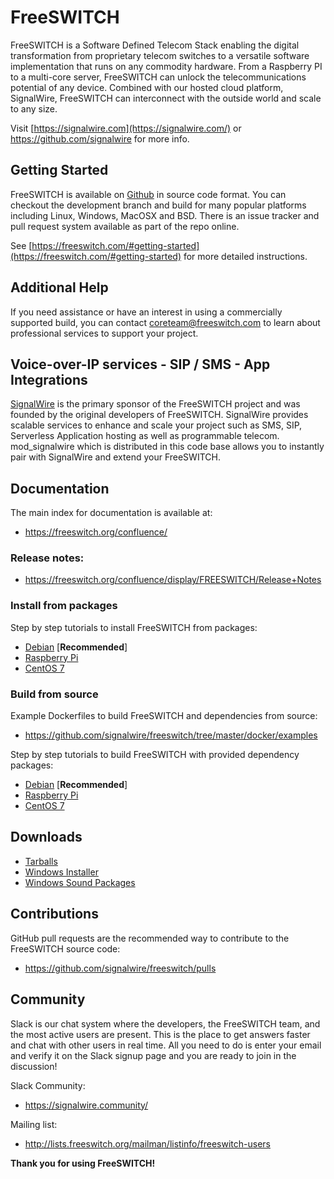 # FreeSWITCH

FreeSWITCH is a Software Defined Telecom Stack enabling the digital transformation from proprietary telecom switches to a versatile software implementation that runs on any commodity hardware. From a Raspberry PI to a multi-core server, FreeSWITCH can unlock the telecommunications potential of any device. Combined with our hosted cloud platform, SignalWire, FreeSWITCH can interconnect with the outside world and scale to any size.

Visit  [https://signalwire.com](https://signalwire.com/)  or https://github.com/signalwire for more info.

## Getting Started

FreeSWITCH is available on [Github](https://github.com/signalwire/freeswitch) in source code format.  You can checkout the development branch and build for many popular platforms including Linux, Windows, MacOSX and BSD.  There is an issue tracker and pull request system available as part of the repo online.

See [https://freeswitch.com/#getting-started](https://freeswitch.com/#getting-started) for more detailed instructions.

## Additional Help

If you need assistance or have an interest in using a commercially supported build, you can contact coreteam@freeswitch.com to learn about professional services to support your project.

## Voice-over-IP services - SIP / SMS - App Integrations

[SignalWire](https://signalwire.com) is the primary sponsor of the FreeSWITCH project and was founded by the original developers of FreeSWITCH. SignalWire provides scalable services to enhance and scale your project such as SMS, SIP, Serverless Application hosting as well as programmable telecom. mod_signalwire which is distributed in this code base allows you to instantly pair with SignalWire and extend your FreeSWITCH.

## Documentation

The main index for documentation is available at:

  * https://freeswitch.org/confluence/


### Release notes:

  * https://freeswitch.org/confluence/display/FREESWITCH/Release+Notes

### Install from packages

Step by step tutorials to install FreeSWITCH from packages:

  * [Debian](https://freeswitch.org/confluence/display/FREESWITCH/Debian) [<b>Recommended</b>]
  * [Raspberry Pi](https://freeswitch.org/confluence/display/FREESWITCH/Raspberry+Pi)
  * [CentOS 7](https://freeswitch.org/confluence/display/FREESWITCH/CentOS+7+and+RHEL+7)

### Build from source

Example Dockerfiles to build FreeSWITCH and dependencies from source:
  * https://github.com/signalwire/freeswitch/tree/master/docker/examples

Step by step tutorials to build FreeSWITCH with provided dependency packages:
  * [Debian](https://freeswitch.org/confluence/display/FREESWITCH/Debian#Debian-buildfromsource) [<b>Recommended</b>]
  * [Raspberry Pi](https://freeswitch.org/confluence/display/FREESWITCH/Raspberry+Pi)
  * [CentOS 7](https://freeswitch.org/confluence/display/FREESWITCH/CentOS+7+and+RHEL+7)

## Downloads

  * [Tarballs](https://files.freeswitch.org/releases/freeswitch/)
  * [Windows Installer](http://files.freeswitch.org/windows/installer/x64/)
  * [Windows Sound Packages](http://files.freeswitch.org/windows/installer/x64/sounds/)

## Contributions

GitHub pull requests are the recommended way to contribute to the FreeSWITCH source code:

  * https://github.com/signalwire/freeswitch/pulls

## Community

Slack is our chat system where the developers, the FreeSWITCH team, and the most active users are present.
This is the place to get answers faster and chat with other users in real time. All you need to do is enter your email and verify it on the Slack signup page and you are ready to join in the discussion!

Slack Community:
  * https://signalwire.community/

Mailing list:

  * http://lists.freeswitch.org/mailman/listinfo/freeswitch-users

**Thank you for using FreeSWITCH!**
